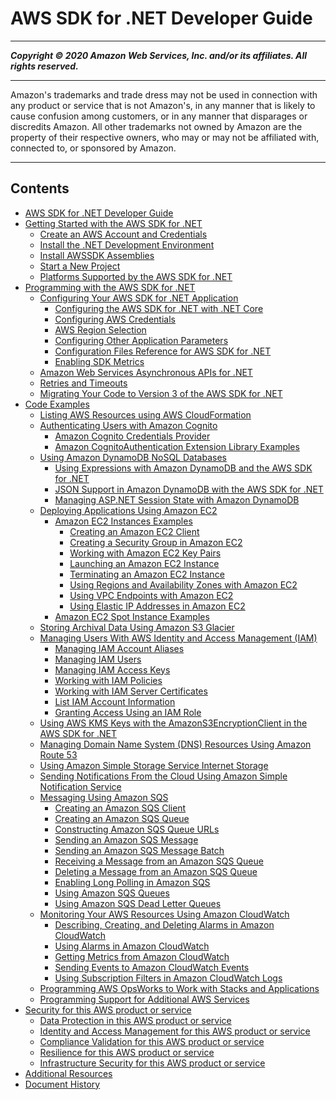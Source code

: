# AWS SDK for .NET Developer Guide

-----
*****Copyright &copy; 2020 Amazon Web Services, Inc. and/or its affiliates. All rights reserved.*****

-----
Amazon's trademarks and trade dress may not be used in 
     connection with any product or service that is not Amazon's, 
     in any manner that is likely to cause confusion among customers, 
     or in any manner that disparages or discredits Amazon. All other 
     trademarks not owned by Amazon are the property of their respective
     owners, who may or may not be affiliated with, connected to, or 
     sponsored by Amazon.

-----
## Contents
+ [AWS SDK for .NET Developer Guide](welcome.md)
+ [Getting Started with the AWS SDK for .NET](net-dg-setup.md)
   + [Create an AWS Account and Credentials](net-dg-signup.md)
   + [Install the .NET Development Environment](net-dg-dev-env.md)
   + [Install AWSSDK Assemblies](net-dg-install-assemblies.md)
   + [Start a New Project](net-dg-start-new-project.md)
   + [Platforms Supported by the AWS SDK for .NET](net-dg-platform-diffs-v3.md)
+ [Programming with the AWS SDK for .NET](net-dg-programming-techniques.md)
   + [Configuring Your AWS SDK for .NET Application](net-dg-config.md)
      + [Configuring the AWS SDK for .NET with .NET Core](net-dg-config-netcore.md)
      + [Configuring AWS Credentials](net-dg-config-creds.md)
      + [AWS Region Selection](net-dg-region-selection.md)
      + [Configuring Other Application Parameters](net-dg-config-other.md)
      + [Configuration Files Reference for AWS SDK for .NET](net-dg-config-ref.md)
      + [Enabling SDK Metrics](sdk-metrics.md)
   + [Amazon Web Services Asynchronous APIs for .NET](sdk-net-async-api.md)
   + [Retries and Timeouts](retries-timeouts.md)
   + [Migrating Your Code to Version 3 of the AWS SDK for .NET](migration-v3.md)
+ [Code Examples](tutorials-examples.md)
   + [Listing AWS Resources using AWS CloudFormation](cloudformation-apis-intro.md)
   + [Authenticating Users with Amazon Cognito](cognito-apis-intro.md)
      + [Amazon Cognito Credentials Provider](cognito-creds-provider.md)
      + [Amazon CognitoAuthentication Extension Library Examples](cognito-authentication-extension.md)
   + [Using Amazon DynamoDB NoSQL Databases](dynamodb-intro.md)
      + [Using Expressions with Amazon DynamoDB and the AWS SDK for .NET](dynamodb-expressions.md)
      + [JSON Support in Amazon DynamoDB with the AWS SDK for .NET](dynamodb-json.md)
      + [Managing ASP.NET Session State with Amazon DynamoDB](dynamodb-session-net-sdk.md)
   + [Deploying Applications Using Amazon EC2](ec2-apis-intro.md)
      + [Amazon EC2 Instances Examples](how-to-ec2.md)
         + [Creating an Amazon EC2 Client](init-ec2-client.md)
         + [Creating a Security Group in Amazon EC2](security-groups.md)
         + [Working with Amazon EC2 Key Pairs](key-pairs.md)
         + [Launching an Amazon EC2 Instance](run-instance.md)
         + [Terminating an Amazon EC2 Instance](terminate-instance.md)
         + [Using Regions and Availability Zones with Amazon EC2](using-regions-and-availability-zones.md)
         + [Using VPC Endpoints with Amazon EC2](using-vpc-endpoints.md)
         + [Using Elastic IP Addresses in Amazon EC2](ec2-example-elastic-ip-addresses.md)
      + [Amazon EC2 Spot Instance Examples](how-to-spot-instances.md)
   + [Storing Archival Data Using Amazon S3 Glacier](glacier-apis-intro.md)
   + [Managing Users With AWS Identity and Access Management (IAM)](iam-apis-intro.md)
      + [Managing IAM Account Aliases](iam-examples-account-aliases.md)
      + [Managing IAM Users](iam-examples-managing-users.md)
      + [Managing IAM Access Keys](iam-examples-managing-access-keys.md)
      + [Working with IAM Policies](iam-examples-policies.md)
      + [Working with IAM Server Certificates](iam-examples-server-certificates.md)
      + [List IAM Account Information](iam-examples-list-user-info.md)
      + [Granting Access Using an IAM Role](net-dg-hosm.md)
   + [Using AWS KMS Keys with the AmazonS3EncryptionClient in the AWS SDK for .NET](kms-keys-s3-encryption.md)
   + [Managing Domain Name System (DNS) Resources Using Amazon Route 53](route53-apis-intro.md)
   + [Using Amazon Simple Storage Service Internet Storage](s3-apis-intro.md)
   + [Sending Notifications From the Cloud Using Amazon Simple Notification Service](sns-apis-intro.md)
   + [Messaging Using Amazon SQS](sqs-apis-intro.md)
      + [Creating an Amazon SQS Client](InitSQSClient.md)
      + [Creating an Amazon SQS Queue](CreateQueue.md)
      + [Constructing Amazon SQS Queue URLs](QueueURL.md)
      + [Sending an Amazon SQS Message](SendMessage.md)
      + [Sending an Amazon SQS Message Batch](SendMessageBatch.md)
      + [Receiving a Message from an Amazon SQS Queue](ReceiveMessage.md)
      + [Deleting a Message from an Amazon SQS Queue](DeleteMessage.md)
      + [Enabling Long Polling in Amazon SQS](EnableLongPolling.md)
      + [Using Amazon SQS Queues](UsingSQSQueues.md)
      + [Using Amazon SQS Dead Letter Queues](UsingSQSDeadLetterQueues.md)
   + [Monitoring Your AWS Resources Using Amazon CloudWatch](cloudwatch.md)
      + [Describing, Creating, and Deleting Alarms in Amazon CloudWatch](cloudwatch-creating-alarms-examples.md)
      + [Using Alarms in Amazon CloudWatch](cloudwatch-using-alarms-examples.md)
      + [Getting Metrics from Amazon CloudWatch](cloudwatch-getting-metrics-examples.md)
      + [Sending Events to Amazon CloudWatch Events](cloudwatch-examples-sending-events.md)
      + [Using Subscription Filters in Amazon CloudWatch Logs](cloudwatch-using-subscriptions-examples.md)
   + [Programming AWS OpsWorks to Work with Stacks and Applications](opsworks-apis-intro.md)
   + [Programming Support for Additional AWS Services](other-apis-intro.md)
+ [Security for this AWS product or service](security.md)
   + [Data Protection in this AWS product or service](data-protection.md)
   + [Identity and Access Management for this AWS product or service](security-iam.md)
   + [Compliance Validation for this AWS product or service](compliance-validation.md)
   + [Resilience for this AWS product or service](disaster-recovery-resiliency.md)
   + [Infrastructure Security for this AWS product or service](infrastructure-security.md)
+ [Additional Resources](net-dg-additional-resources.md)
+ [Document History](document-history.md)